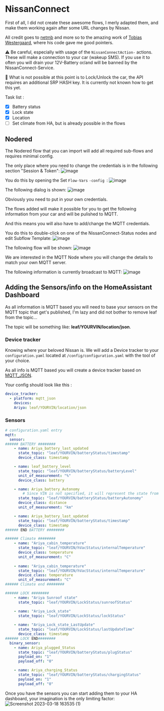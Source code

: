 # NissanConnect
First of all, I did not create these awesome flows, I merly adapted them, and make them working again after some URL changes by Nissan.

All credit goes to [netmb](https://github.com/netmb/nodered-nissanconnect) and more so to the amazing work of [Tobias Westergaard](https://gitlab.com/tobiaswkjeldsen/dartnissanconnect), where his code gave me good pointers.

:warning:
Be careful, especially with usage of the `NissanConnectAction-` actions. These will make a connection to your car (wakeup SMS). If you use it to often you will drain your 12V-Battery or/and will be banned by the NissanConnect-Service.

:pushpin: What is not possible at this point is to Lock/Unlock the car, the API requires an additional SRP HASH key. It is currently not known how to get this yet.

Task list :
- [x] Battery status
- [x] Lock state
- [x] Location
- [ ] Set climate from HA, but is already possible in the flows

## Nodered
The Nodered flow that you can import will add all required sub-flows and requires minimal config.

The only place where you need to change the credentials is in the following section "Session & Token":
![image](https://user-images.githubusercontent.com/6417524/226113614-13dc2775-2496-47db-866e-d51b8332d7b7.png)

You do this by opening the Set `Flow-Vars` `-config `:
![image](https://user-images.githubusercontent.com/6417524/226113713-e1021af9-ccd7-493e-946c-bec2f009ba07.png)

The following dialog is shown:
![image](https://user-images.githubusercontent.com/6417524/226113788-29b8ac02-04fe-4fbc-b15e-54ee89243bcd.png)

Obviously you need to put in your own credentials.

The flows added will make it possible for you to get the following information from your car and will be pulished to MQTT.

And this means you will also have to add/change the MQTT credentials.

You do this to double-click on one of the NissanConnect-Status nodes and edit Subflow Template:
![image](https://user-images.githubusercontent.com/6417524/226114023-cd57ecfd-6a41-4ffd-aa11-3f1f44ab3dd5.png)

The following flow will be shown:
![image](https://user-images.githubusercontent.com/6417524/226114042-469c403f-9d44-4df8-8a77-06d4328f8e34.png)

We are interested in the MQTT Node where you will change the details to match your own MQTT server.

The following information is currently broadcast to MQTT:
![image](https://user-images.githubusercontent.com/6417524/226115468-f4d8bda3-c961-4179-81e9-d3b99dfa7319.png)

## Adding the Sensors/info on the HomeAssistant Dashboard
As all information is MQTT based you will need to base your sensors on the MQTT topic that get's published, I'm lazy and did not bother to remove leaf from the topic...

The topic will be something like:  **leaf/YOURVIN/location/json**.

### Device tracker
Knowing where your beloved Nissan is. We will add a Device tracker to your `configuration.yaml` located at `/config/configuration.yaml` with the tool of your choice.

As all info is MQTT based you will create a device tracker based on [MQTT_JSON](https://www.home-assistant.io/integrations/mqtt_json).

Your config should look like this :
```yaml
device_tracker:
  - platform: mqtt_json
    devices:
    Ariya: leaf/YOURVIN/location/json
```

### Sensors

```yaml
# configuration.yaml entry
mqtt:
  sensor:
###### BATTERY ########      
    - name: Ariya_battery_last_updated
      state_topic: "leaf/YOURVIN/batteryStatus/timestamp"
      device_class: timestamp

    - name: leaf_battery_level
      state_topic: "leaf/YOURVIN/batteryStatus/batteryLevel"
      unit_of_measurement: "%"
      device_class: battery

    - name: Ariya_battery_Autonomy
        # Since VIN is not specified, it will represent the state from the first vehicle in the account.
      state_topic: "leaf/YOURVIN/batteryStatus/batteryAutonomy"
      device_class: distance
      unit_of_measurement: "km"

    - name: Ariya_battery_last_updated
      state_topic: "leaf/YOURVIN/batteryStatus/timestamp"
      device_class: timestamp
###### END BATTERY ########            

###### Climate ########      
    - name: "Ariya_cabin_temperature"
      state_topic: "leaf/YOURVIN/hVacStatus/internalTemperature"
      device_class: temperature
      unit_of_measurement: "C"
      
    - name: "Ariya_cabin_temperature"
      state_topic: "leaf/YOURVIN/hVacStatus/internalTemperature"
      device_class: temperature
      unit_of_measurement: "C"     
###### Climate end ########      

###### LOCK ########      
    - name: "Ariya Sunroof state"
      state_topic: "leaf/YOURVIN/LockStatus/sunroofStatus"

    - name: "Ariya_Lock_state"
      state_topic: "leaf/YOURVIN/LockStatus/lockStatus"      
      
    - name: "Ariya_Lock_state_LastUpdate"
      state_topic: "leaf/YOURVIN/LockStatus/lastUpdateTime"
      device_class: timestamp
###### LOCK END########      
  binary_sensor:
    - name: Ariya_plugged_Status
      state_topic: "leaf/YOURVIN/batteryStatus/plugStatus"
      payload_on: "1"
      payload_off: "0"

    - name: Ariya_charging_Status
      state_topic: "leaf/YOURVIN/batteryStatus/chargingStatus"
      payload_on: "1"
      payload_off: "0"

```

Once you have the sensors you can start adding them to your HA dashboard, your imagination is the only limiting factor:
![Screenshot 2023-03-18 163535 (1)](https://user-images.githubusercontent.com/6417524/226115683-c72ed14a-1e48-4048-a215-52f7a9e41f2f.png)
